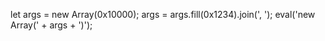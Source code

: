 
let args = new Array(0x10000);
args = args.fill(0x1234).join(', ');
eval('new Array(' + args + ')');

